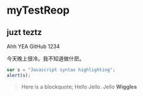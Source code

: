 # myTestReop
## juzt teztz
Ahh YEA GitHub 1234

今天晚上很冷。我不知道做什麽。

```javascript
var s = "Javascript syntax highlighting";
alert(s);
```

> Here is a blockquote;
> Hello Jello. Jello **Wiggles**


